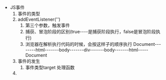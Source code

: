 - JS事件
  1. 事件的类型
  2. addEventListener('')
     1. 第三个参数，触发事件
     2. 捕获、冒泡阶段的区别(true----是捕获阶段执行，false是冒泡阶段执行)
     3. 浏览器在解析执行代码的时候，会按这样子的顺序执行
        Document--------html-------body-------div-------body-------html-----Document
  1. 事件的发生
     1. 事件类型target 处理函数
  2. 